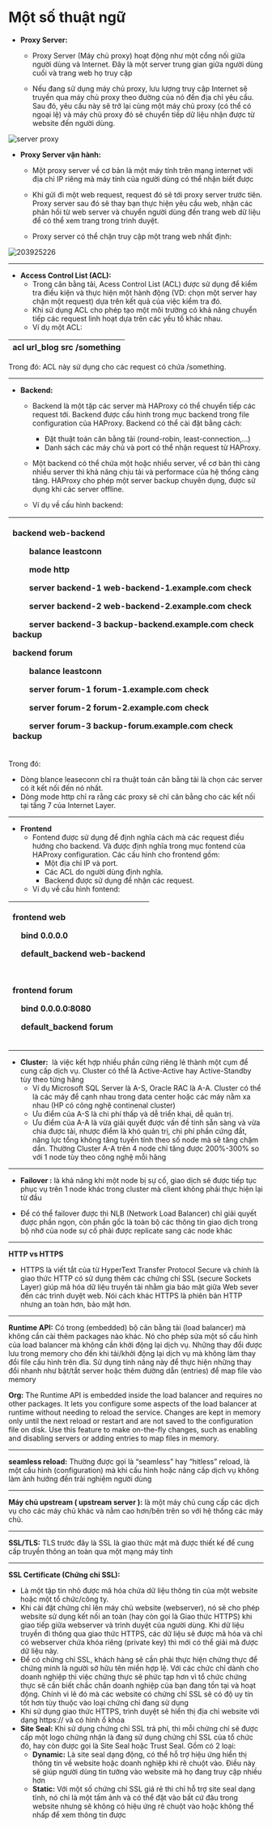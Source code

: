 # Một số thuật ngữ

- **Proxy Server:** 
  - Proxy Server (Máy chủ proxy) hoạt động như một cổng nối giữa người dùng và Internet. Đây là một server trung gian giữa người dùng cuối và trang web họ truy cập



  - Nếu đang sử dụng máy chủ proxy, lưu lượng truy cập Internet sẽ truyền qua máy chủ proxy theo đường của nó đến địa chỉ yêu cầu. Sau đó, yêu cầu này sẽ trở lại cùng một máy chủ proxy (có thể có ngoại lệ) và máy chủ proxy đó sẽ chuyển tiếp dữ liệu nhận được từ website đến người dùng.



![server proxy](https://user-images.githubusercontent.com/43572616/177666783-e76c133b-2c17-4c92-8fab-1385e21f61bd.jpg)




- **Proxy Server vận hành:**
  - Một proxy server về cơ bản là một máy tính trên mạng internet với địa chỉ IP riêng mà máy tính của người dùng có thể nhận biết được



  - Khi gửi đi một web request, request đó sẽ tới proxy server trước tiên. Proxy server sau đó sẽ thay bạn thực hiện yêu cầu web, nhận các phản hồi từ web server và chuyển người dùng đến trang web dữ liệu để có thể xem trang trong trình duyệt.



  - Proxy server có thể chặn truy cập một trang web nhất định:



![203925226](https://user-images.githubusercontent.com/43572616/177666873-73b00f7f-b7be-4e69-8d0a-0a57846461e6.jpg)

***

- **Access Control List (ACL):**
  - Trong cân bằng tải, Acess Control List (ACL) được sử dụng để kiểm tra điều kiện và thực hiện một hành động (VD: chọn một server hay chặn một request) dựa trên kết quả của việc kiểm tra đó. 
 
  - Khi sử dụng ACL cho phép tạo một môi trường có khả năng chuyển tiếp các request linh hoạt dựa trên các yếu tố khác nhau.
 
  - Ví dụ một ACL:

|acl url\_blog        src         /something|
| :- |


Trong đó: ACL này sử dụng cho các request có chứa /something.

***

- **Backend:**
  - Backend là một tập các server mà HAProxy có thể chuyển tiếp các request tới. Backend được cấu hình trong mục backend trong file configuration của HAProxy. Backend có thể cài đặt bằng cách:

    - Đặt thuật toán cân bằng tải (round-robin, least-connection,…)
    - Danh sách các máy chủ và port có thể nhận request từ HAProxy.



  - Một backend có thể chứa một hoặc nhiều server, về cơ bản thì càng nhiều server thì khả năng chịu tải và performace của hệ thống càng tăng. HAProxy cho phép một server backup chuyên dụng, được sử dụng khi các server offline.
 
  - Ví dụ về cấu hình backend:

|<p>backend web-backend</p><p>`    `balance leastconn</p><p>`    `mode http</p><p>`    `server backend-1 web-backend-1.example.com check</p><p>`    `server backend-2 web-backend-2.example.com check</p><p>`    `server backend-3 backup-backend.example.com check backup</p><p>    </p><p>backend forum</p><p>`    `balance leastconn</p><p>`    `server forum-1 forum-1.example.com check</p><p>`    `server forum-2 forum-2.example.com check</p><p>`    `server forum-3 backup-forum.example.com check backup</p>|
| :- |

Trong đó:
  - Dòng blance leaseconn chỉ ra thuật toán cân bằng tải là chọn các server có ít kết nối đến nó nhất.
  - Dòng mode http chỉ ra rằng các proxy sẽ chỉ cân bằng cho các kết nối tại tầng 7 của Internet Layer.

***

- **Frontend**
  - Fontend được sử dụng để định nghĩa cách mà các request điều hướng cho backend. Và được định nghĩa trong mục fontend của HAProxy configuration. Các cấu hình cho frontend gồm:
    - Một địa chỉ IP và port.
    - Các ACL do người dùng định nghĩa.
    - Backend được sử dụng để nhận các request.
  - Ví dụ về cấu hình fontend:

|<p>frontend web</p><p>`  `bind 0.0.0.0</p><p>`  `default\_backend web-backend</p><p> </p><p>frontend forum</p><p>`  `bind 0.0.0.0:8080</p><p>`  `default\_backend forum</p>|
| :- |

***
- **Cluster:**  là việc kết hợp nhiều phần cứng riêng lẻ thành một cụm để cung cấp dịch vụ. Cluster có thể là Active-Active hay Active-Standby tùy theo từng hãng
  - Ví dụ Microsoft SQL Server là A-S, Oracle RAC là A-A. Cluster có thể là các máy để cạnh nhau trong data center hoặc các máy nằm xa nhau (HP có công nghệ continenal cluster)
 
  - Ưu điểm của A-S là chi phí thấp và dễ triển khai, dễ quản trị.
 
  - Ưu điểm của A-A là vừa giải quyết được vấn đề tính sẵn sàng và vừa chia được tải, nhược điểm là khó quản trị, chi phí phần cứng đắt, năng lực tổng không tăng tuyến tính theo số node mà sẽ tăng chậm dần. Thường Cluster A-A trên 4 node chỉ tăng được 200%-300% so với 1 node tùy theo công nghệ mỗi hãng

***

- **Failover :** là khả năng khi một node bị sự cố, giao dịch sẽ được tiếp tục phục vụ trên 1 node khác trong cluster mà client không phải thực hiện lại từ đầu



- Để có thể failover được thì NLB (Network Load Balancer) chỉ giải quyết được phần ngọn, còn phần gốc là toàn bộ các thông tin giao dịch trong bộ nhớ của node sự cố phải được replicate sang các node khác

***
**HTTP vs HTTPS**
* HTTPS là viết tắt của từ HyperText Transfer Protocol Secure và chính là giao thức HTTP có sử dụng thêm các chứng chỉ SSL (secure Sockets Layer) giúp mã hóa dữ liệu truyền tải nhằm gia bảo mật giữa Web sever đến các trình duyệt web. Nói cách khác HTTPS là phiên bản HTTP nhưng an toàn hơn, bảo mật hơn.

***
**Runtime API:** Có trong (embedded) bộ cân bằng tải (load balancer) mà không cần cài thêm packages nào khác. Nó cho phép sửa một số cấu hình của load balancer mà không cần khởi động lại dịch vụ. Những thay đổi được lưu trong memory cho đến khi tải/khởi động lại dịch vụ mà không làm thay đổi file cấu hình trên đĩa. Sử dụng tính năng này để thực hiện những thay đổi nhanh như bật/tắt server hoặc thêm đường dẫn (entries) để map file vào memory

  **Org:** The Runtime API is embedded inside the load balancer and requires no other packages. It lets you configure some aspects of the load balancer at runtime without needing to reload the service. Changes are kept in memory only until the next reload or restart and are not saved to the configuration file on disk. Use this feature to make on-the-fly changes, such as enabling and disabling servers or adding entries to map files in memory.

--------------
**seamless reload:** Thường được gọi là “seamless” hay “hitless” reload, là một cấu hình (configuration) mà khi cấu hình hoặc nâng cấp dịch vụ không làm ảnh hưởng đến trải nghiệm người dùng

--------
**Máy chủ upstream ( upstream server ):** là một máy chủ cung cấp các dịch vụ cho các máy chủ khác và nằm cao hơn/bên trên so với hệ thống các máy chủ.

-----
**SSL/TLS:** TLS trước đây là SSL là giao thức mật mã được thiết kế để cung cấp truyền thông an toàn qua một mạng máy tính

------
**SSL Certificate (Chứng chỉ SSL):** 
  - Là một tập tin nhỏ được mã hóa chứa dữ liệu thông tin của một website hoặc một tổ chức/công ty. 
 
  - Khi cài đặt chứng chỉ lên máy chủ website (webserver), nó sẽ cho phép website sử dụng kết nối an toàn (hay còn gọi là Giao thức HTTPS) khi giao tiếp giữa webserver và trình duyệt của người dùng. Khi dữ liệu truyền đi thông qua giao thức HTTPS, các dữ liệu sẽ được mã hóa và chỉ có webserver chứa khóa riêng (private key) thì mới có thể giải mã được dữ liệu này.
 
  - Để có chứng chỉ SSL, khách hàng sẽ cần phải thực hiện chứng thực để chứng minh là người sở hữu tên miền hợp lệ. Với các chức chỉ dành cho doanh nghiệp thì việc chứng thực sẽ phức tạp hơn vì tổ chức chứng thực sẽ cần biết chắc chắn doanh nghiệp của bạn đang tồn tại và hoạt động. Chính vì lẽ đó mà các website có chứng chỉ SSL sẽ có độ uy tín tốt hơn tùy thuộc vào loại chứng chỉ đang sử dụng
 
  - Khi sử dụng giao thức HTTPS, trình duyệt sẽ hiển thị địa chỉ website với dạng https:// và có hình ổ khóa
 
  - **Site Seal:** Khi sử dụng chứng chỉ SSL trả phí, thì mỗi chứng chỉ sẽ được cấp một logo chứng nhận là đang sử dụng chứng chỉ SSL của tổ chức đó, hay còn được gọi là Site Seal hoặc Trust Seal. Gồm có 2 loại:
    - **Dynamic:** Là site seal dạng động, có thể hỗ trợ hiệu ứng hiển thị thông tin về website hoặc doanh nghiệp khi rê chuột vào. Điều này sẽ giúp người dùng tin tưởng vào website mà họ đang truy cập nhiều hơn
 
    - **Static:** Với một số chứng chỉ SSL giá rẻ thì chỉ hỗ trợ site seal dạng tĩnh, nó chỉ là một tấm ảnh và có thể đặt vào bất cứ đâu trong website nhưng sẽ không có hiệu ứng rê chuột vào hoặc không thể nhấp để xem thông tin được
